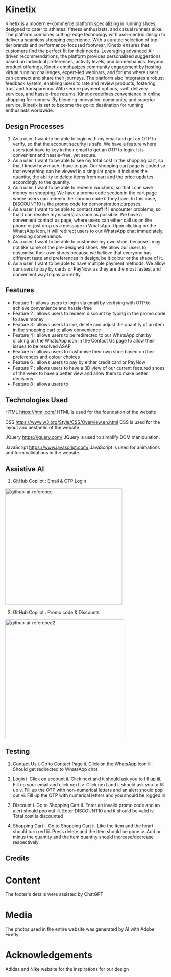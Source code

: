 # Kinetix
Kinetix is a modern e-commerce platform specializing in running shoes, designed to cater to athletes, fitness enthusiasts, and casual runners alike. The platform combines cutting-edge technology with user-centric design to deliver a seamless shopping experience. 
With a curated selection of top-tier brands and performance-focused footwear, Kinetix ensures that customers find the perfect fit for their needs. Leveraging advanced AI-driven recommendations, the platform provides personalized suggestions based on individual preferences, activity levels, and biomechanics. Beyond product offerings, Kinetix emphasizes community engagement by hosting virtual running challenges, expert-led webinars, and forums where users can connect and share their journeys.
The platform also integrates a robust feedback system, enabling users to rate and review products, fostering trust and transparency. With secure payment options, swift delivery services, and hassle-free returns, Kinetix redefines convenience in online shopping for runners. By blending innovation, community, and superior service, Kinetix is set to become the go-to destination for running enthusiasts worldwide.

## Design Processes
1. As a user, I want to be able to login with my email and get an OTP to verify, so that the account security is safe.
   We have a feature where users just have to key in their email to get an OTP to login. It is convenient and hassle-free, yet secure.
2. As a user, I want to be able to see my total cost in the shopping cart, so that I know how much I have to pay.
   Our shopping cart page is coded so that everything can be viewed in a singular page. It includes the quantity, the ability to delete items from cart and the price updates accordingly to     the quantity.
3. As a user, I want to be able to redeem vouchers, so that I can save money on shopping.
   We have a promo code section in the cart page where users can redeem their promo code if they have. In this case, DISCOUNT10 is the promo code for demonstration purposes.
4. As a user, I want to be able to contact staff if I encounter problems, so that I can resolve my issue(s) as soon as possible.
   We have a convenient contact us page, where users can either call us on the phone or just drop us a message in WhatsApp. Upon clicking on the WhatsApp icon, it will redirect users to      our WhatsApp chat immediately, providing convenience.
5. As a user, I want to be able to customise my own shoe, because I may not like some of the pre-designed shoes.
   We allow our users to customise their own shoes because we believe that everyone has different taste and preferences in design, be it colour or the shape of it.
6. As a user, I want to be able to have multiple payment methods.
   We allow our users to pay by cards or PayNow, as they are the most fastest and convenient way to pay currently.

## Features
- Feature 1 : allows users to login via email by verifying with OTP to achieve convenience and hassle-free
- Feature 2 : allows users to redeem discount by typing in the promo code to save money
- Feature 3 : allows users to like, delete and adjust the quantity of an item in the shopping cart to allow convenience
- Feature 4 : allows users to be redirected to our WhatsApp chat by clicking on the WhatsApp icon in the Contact Us page to allow their issues to be resolved ASAP
- Feature 5 : allows users to customise their own shoe based on their preferences and colour choices
- Feature 6 : allows users to pay by either credit card or PayNow
- Feature 7 : allows users to have a 3D view of our current featured shoes of the week to have a better view and allow them to make better decisions.
- Feature 8 : allows users to

## Technologies Used
HTML
https://html.com/
HTML is used for the foundation of the website

CSS
https://www.w3.org/Style/CSS/Overview.en.html
CSS is used for the layout and aesthetic of the website

JQuery
https://jquery.com/
JQuery is used to simplify DOM manipulation.

JavaScript
https://www.javascript.com/
JavaScript is used for animations and form validations in the website.

## Assistive AI
1. GitHub Copilot : Email & OTP Login
<img width="366" alt="github-ai-reference" src="https://github.com/user-attachments/assets/c00798d9-77b9-4ff3-9383-ec7b59474fa8" />

2. GitHub Copilot : Promo code & Discounts
<img width="372" alt="github-ai-reference2" src="https://github.com/user-attachments/assets/ab4cb2e1-8be0-4e9c-bae2-00d80565163a" />

## Testing
1. Contact Us
   i. Go to Contact Page
   ii. Click on the WhatsApp icon
   iii. Should get redirected to WhatsApp chat

2. Login
   i. Click on account
   ii. Click next and it should ask you to fill up
   iii. Fill up your email and click next
   iv. Click next and it should ask you to fill up
   v. Fill up the OTP with non-numerical letters and an alert should pop out
   vi. Fill up the OTP with numerical letters and you should be logged in

3. Discount
   i. Go to Shopping Cart
   ii. Enter an invalid promo code and an alert should pop out
   iii. Enter DISCOUNT10 and it should be valid
   iv. Total cost is discounted

4. Shopping Cart
   i. Go to Shopping Cart
   ii. Like the item and the heart should turn red
   iii. Press delete and the item should be gone
   iv. Add or minus the quantity and the item quantity should increase/decrease respectively

## Credits

# Content
The footer's details were assisted by ChatGPT

# Media
The photos used in the entire website was generated by AI with Adobe Firefly

# Acknowledgements   
Adidas and Nike website for the inspirations for our design


